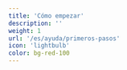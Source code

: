 ```yaml
---
title: 'Cómo empezar'
description: ''
weight: 1
url: '/es/ayuda/primeros-pasos'
icon: 'lightbulb'
color: bg-red-100
---
```

